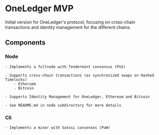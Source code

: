 # OneLedger MVP

Initial version for OneLedger's protocol, focusing on cross-chain transactions and identity management for the different chains.

## Components


### Node

	- Implements a fullnode with Tendermint consensus (PoS)

	- Supports cross-chain transactions (as synchronized swaps on Hashed Timelocks)
		- Etheruem
		- Bitcoin

	- Supports Identity Management for OneLedger, Ethereum and Bitcoin

	- See README.md in node subdirectory for more details

### Cli
	- Implements a miner with Satosi consenses (PoW)

